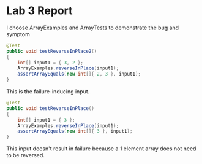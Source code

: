 # Lab 3 Report

I choose ArrayExamples and ArrayTests to demonstrate the bug and symptom

```java
@Test
public void testReverseInPlace2()
{
    int[] input1 = { 3, 2 };
    ArrayExamples.reverseInPlace(input1);
    assertArrayEquals(new int[]{ 2, 3 }, input1);
}
```

This is the failure-inducing input.

```java
@Test
public void testReverseInPlace()
{
    int[] input1 = { 3 };
    ArrayExamples.reverseInPlace(input1);
    assertArrayEquals(new int[]{ 3 }, input1);
}
```

This input doesn't result in failure because a 1 element array does not need to be reversed.